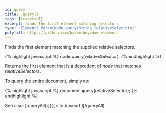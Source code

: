 ```yaml
---
id: query
title: .query()
tags: [traversal]
excerpt: finds the first element matching selectors
type: "Element? ParentNode.query(String relativeSelectors)"
polyfill: https://github.com/barberboy/dom-elements
---
```


Finds the first element matching the supplied relative selectors.

{% highlight javascript %}
node.query(relativeSelector);
{% endhighlight %}

Returns the first element that is a descedent of <var>node</var> that matches <var>relativeSelectors</var>.

To query the entire document, simply do:

{% highlight javascript %}
document.query(relativeSelector);
{% endhighlight %}

See also: [.queryAll()]({{ site.baseurl }}/queryAll)
